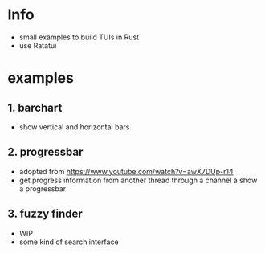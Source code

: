 # Info
- small examples to build TUIs in Rust
- use Ratatui

# examples
## 1. barchart
- show vertical and horizontal bars
## 2. progressbar
- adopted from https://www.youtube.com/watch?v=awX7DUp-r14
- get progress information from another thread
  through a channel a show a progressbar
## 3. fuzzy finder
- WIP
- some kind of search interface
